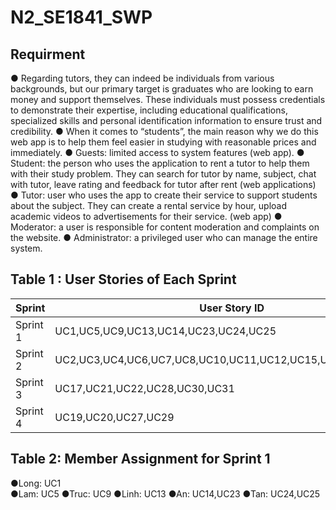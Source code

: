 # N2_SE1841_SWP
## Requirment
● Regarding tutors, they can indeed be individuals from various backgrounds, but our primary target is graduates who are looking to earn money and support themselves. These individuals must possess credentials to demonstrate their expertise, including educational qualifications, specialized skills and personal identification information to ensure trust and credibility. 
● When it comes to “students”, the main reason why we do this web app is to help them feel easier in studying with reasonable prices and immediately.
● Guests: limited access to system features (web app). 
● Student: the person who uses the application to rent a tutor to help them with their study problem. They can search for tutor by name, subject, chat with tutor, leave rating and feedback for tutor after rent (web applications) 
● Tutor: user who uses the app to create their service to support students about the subject. They can create a rental service by hour, upload academic videos to advertisements for their service. (web app) 
● Moderator: a user is responsible for content moderation and complaints on the website. ● Administrator: a privileged user who can manage the entire system.

## Table 1 : User Stories of Each Sprint 

| Sprint | User Story ID | 
|--------------|-------|
| Sprint 1 | UC1,UC5,UC9,UC13,UC14,UC23,UC24,UC25 | 
| Sprint 2 | UC2,UC3,UC4,UC6,UC7,UC8,UC10,UC11,UC12,UC15,UC16,UC18,UC26  | 
| Sprint 3 | UC17,UC21,UC22,UC28,UC30,UC31  | 
| Sprint 4 | UC19,UC20,UC27,UC29  | 


## Table 2: Member Assignment for Sprint 1
●Long: UC1  
●Lam: UC5
●Truc: UC9
●Linh: UC13
●An: UC14,UC23
●Tan: UC24,UC25


